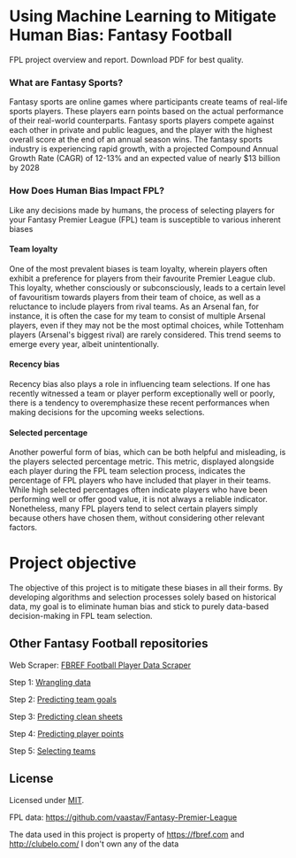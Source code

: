 # Using Machine Learning to Mitigate Human Bias: Fantasy Football
FPL project overview and report. Download PDF for best quality.

### What are Fantasy Sports?

Fantasy sports are online games where participants
create teams of real-life sports players. These players 
earn points based on the actual performance of their 
real-world counterparts. Fantasy sports players 
compete against each other in private and public 
leagues, and the player with the highest overall score at 
the end of an annual season wins. The fantasy sports 
industry is experiencing rapid growth, with a projected 
Compound Annual Growth Rate (CAGR) of 12-13% and 
an expected value of nearly $13 billion by 2028

### How Does Human Bias Impact FPL?

Like any decisions made by humans, the process of 
selecting players for your Fantasy Premier League (FPL) 
team is susceptible to various inherent biases

#### Team loyalty
One of the most prevalent biases is team loyalty, 
wherein players often exhibit a preference for players 
from their favourite Premier League club. This loyalty, 
whether consciously or subconsciously, leads to a 
certain level of favouritism towards players from their 
team of choice, as well as a reluctance to include 
players from rival teams. As an Arsenal fan, for instance, 
it is often the case for my team to consist of multiple 
Arsenal players, even if they may not be the most 
optimal choices, while Tottenham players (Arsenal's 
biggest rival) are rarely considered. This trend seems to 
emerge every year, albeit unintentionally.

#### Recency bias
Recency bias also plays a role in influencing team 
selections. If one has recently witnessed a team or 
player perform exceptionally well or poorly, there is a 
tendency to overemphasize these recent performances 
when making decisions for the upcoming weeks 
selections.

#### Selected percentage
Another powerful form of bias, which can be both 
helpful and misleading, is the players selected 
percentage metric. This metric, displayed alongside 
each player during the FPL team selection process, 
indicates the percentage of FPL players who have 
included that player in their teams. While high selected 
percentages often indicate players who have been 
performing well or offer good value, it is not always a 
reliable indicator. Nonetheless, many FPL players tend 
to select certain players simply because others have 
chosen them, without considering other relevant 
factors.

# Project objective
The objective of this project is to mitigate these biases 
in all their forms. By developing algorithms and 
selection processes solely based on historical data, my 
goal is to eliminate human bias and stick to purely 
data-based decision-making in FPL team selection.

## Other Fantasy Football repositories

Web Scraper: [FBREF Football Player Data Scraper](https://github.com/adamcorren/fbref_football_player_data_scraper)

Step 1: [Wrangling data](https://github.com/adamcorren/fantasy_football_data_wrangling_pandas)

Step 2: [Predicting team goals](https://github.com/adamcorren/fantasy_football_predicting_team_goals)

Step 3: [Predicting clean sheets](https://github.com/adamcorren/fantasy_football_predicting_clean_sheet)

Step 4: [Predicting player points](https://github.com/adamcorren/fantasy_football_predicting_player_points)

Step 5: [Selecting teams](https://github.com/adamcorren/fantasy_football_selecting_squads)


## License

Licensed under [MIT]((https://opensource.org/license/mit/)).

FPL data: https://github.com/vaastav/Fantasy-Premier-League

The data used in this project is property of https://fbref.com and http://clubelo.com/
I don't own any of the data
